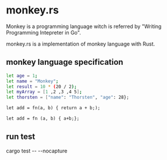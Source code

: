 # monkey.rs

Monkey is a programming language witch is referred by "Writing Programming Intepreter in Go".

monkey.rs is a implementation of monkey language with Rust.


## monkey language specification

```sh
let age = 1;
let name = "Monkey";
let result = 10 * (20 / 2);
let myArray = [1 ,2 ,3 ,4 5];
let thorsten = ["name": "Thorsten", "age": 28};

let add = fn(a, b) { return a + b;);

let add = fn (a, b) { a+b;};

```



## run test
cargo test -- --nocapture
